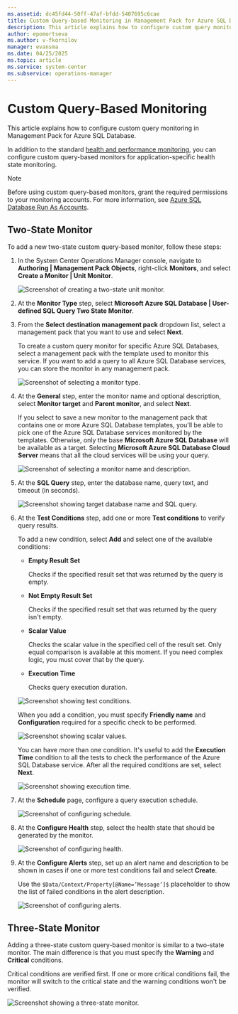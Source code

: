 ```yaml
---
ms.assetid: dc45fd44-50ff-47af-bfdd-5407695c6cae
title: Custom Query-based Monitoring in Management Pack for Azure SQL Database
description: This article explains how to configure custom query monitoring in Management Pack for Azure SQL Database
author: epomortseva
ms.author: v-fkornilov
manager: evansma
ms.date: 04/25/2025
ms.topic: article
ms.service: system-center
ms.subservice: operations-manager
---
```


# Custom Query-Based Monitoring

This article explains how to configure custom query monitoring in Management Pack for Azure SQL Database.

In addition to the standard [health and performance monitoring](azure-sql-management-pack-monitoring-types.md), you can configure custom query-based monitors for application-specific health state monitoring.

> [!NOTE]
> Before using custom query-based monitors, grant the required permissions to your monitoring accounts. For more information, see [Azure SQL Database Run As Accounts](azure-sql-management-pack-run-as-accounts.md).

## Two-State Monitor

To add a new two-state custom query-based monitor, follow these steps:

1. In the System Center Operations Manager console, navigate to **Authoring | Management Pack Objects**, right-click **Monitors**, and select **Create a Monitor | Unit Monitor**.

    ![Screenshot of creating a two-state unit monitor.](./media/azure-sql-management-pack/azure-creating-unit-monitor.png)

2. At the **Monitor Type** step, select **Microsoft Azure SQL Database | User-defined SQL Query Two State Monitor**.

3. From the **Select destination management pack** dropdown list, select a management pack that you want to use and select **Next**.

    To create a custom query monitor for specific Azure SQL Databases, select a management pack with the template used to monitor this service. If you want to add a query to all Azure SQL Database services, you can store the monitor in any management pack.

    ![Screenshot of selecting a monitor type.](./media/azure-sql-management-pack/azure-selecting-monitor-type.png)

4. At the **General** step, enter the monitor name and optional description, select **Monitor target** and **Parent monitor**, and select **Next**.

    If you select to save a new monitor to the management pack that contains one or more Azure SQL Database templates, you'll be able to pick one of the Azure SQL Database services monitored by the templates. Otherwise, only the base **Microsoft Azure SQL Database** will be available as a target. Selecting **Microsoft Azure SQL Database Cloud Server** means that all the cloud services will be using your query.

    ![Screenshot of selecting a monitor name and description.](./media/azure-sql-management-pack/monitor-name-and-description.png)

5. At the **SQL Query** step, enter the database name, query text, and timeout (in seconds).

    ![Screenshot showing target database name and SQL query.](./media/azure-sql-management-pack/azure-unit-monitor-sql-query.png)

6. At the **Test Conditions** step, add one or more **Test conditions** to verify query results.

    To add a new condition, select **Add** and select one of the available conditions:

    - **Empty Result Set**

      Checks if the specified result set that was returned by the query is empty.

    - **Not Empty Result Set**

      Checks if the specified result set that was returned by the query isn't empty.

    - **Scalar Value**

      Checks the scalar value in the specified cell of the result set. Only equal comparison is available at this moment. If you need complex logic, you must cover that by the query.  

    - **Execution Time**

      Checks query execution duration.

    ![Screenshot showing test conditions.](./media/azure-sql-management-pack/azure-unit-monitor-test-conditions.png)

    When you add a condition, you must specify **Friendly name** and **Configuration** required for a specific check to be performed.

    ![Screenshot showing scalar values.](./media/azure-sql-management-pack/azure-editing-test-conditions.png)

    You can have more than one condition. It's useful to add the **Execution Time** condition to all the tests to check the performance of the Azure SQL Database service. After all the required conditions are set, select **Next**.

    ![Screenshot showing execution time.](./media/azure-sql-management-pack/test-conditions-execution-time.png)

7. At the **Schedule** page, configure a query execution schedule.

    ![Screenshot of configuring schedule.](./media/azure-sql-management-pack/azure-unit-monitor-schedule.png)

8. At the **Configure Health** step, select the health state that should be generated by the monitor.

    ![Screenshot of configuring health.](./media/azure-sql-management-pack/azure-monitor-configure-health.png)  

9. At the **Configure Alerts** step, set up an alert name and description to be shown in cases if one or more test conditions fail and select **Create**.

    Use the `$Data/Context/Property[@Name=’Message’]$` placeholder to show the list of failed conditions in the alert description.

    ![Screenshot of configuring alerts.](./media/azure-sql-management-pack/configure-alerts.png)

## Three-State Monitor

Adding a three-state custom query-based monitor is similar to a two-state monitor. The main difference is that you must specify the **Warning** and **Critical** conditions.

Critical conditions are verified first. If one or more critical conditions fail, the monitor will switch to the critical state and the warning conditions won't be verified.

![Screenshot showing a three-state monitor.](./media/azure-sql-management-pack/three-state-monitor.png)
